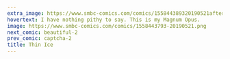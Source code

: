 ```yaml
---
extra_image: https://www.smbc-comics.com/comics/155844389320190521after.png
hovertext: I have nothing pithy to say. This is my Magnum Opus.
image: https://www.smbc-comics.com/comics/1558443793-20190521.png
next_comic: beautiful-2
prev_comic: captcha-2
title: Thin Ice
---
```


